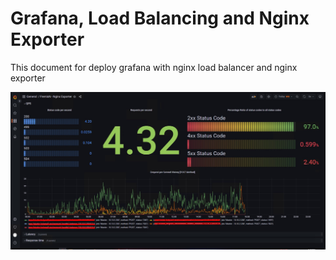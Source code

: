 # Grafana, Load Balancing and Nginx Exporter
This document for deploy grafana with nginx load balancer and nginx exporter

![Screenshot](https://raw.githubusercontent.com/josunoid/nginx-load-balancer/main/Screenshot_1.jpg)
